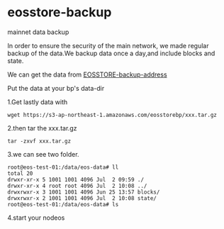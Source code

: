 # eosstore-backup
mainnet data backup

In order to ensure the security of the main network, we made regular backup of the data.We backup data once a day,and include blocks and state.

We can get the data from [EOSSTORE-backup-address](https://s3-ap-northeast-1.amazonaws.com/eosstorebp/index.html)

Put the data at your bp's data-dir

1.Get lastly data with 
```
wget https://s3-ap-northeast-1.amazonaws.com/eosstorebp/xxx.tar.gz
```

2.then tar the xxx.tar.gz

```
tar -zxvf xxx.tar.gz
```

3.we can see two folder.
```
root@eos-test-01:/data/eos-data# ll
total 20
drwxr-xr-x 5 1001 1001 4096 Jul  2 09:59 ./
drwxr-xr-x 4 root root 4096 Jul  2 10:08 ../
drwxrwxr-x 3 1001 1001 4096 Jun 25 13:57 blocks/
drwxrwxr-x 2 1001 1001 4096 Jul  2 10:08 state/
root@eos-test-01:/data/eos-data# ls
```

4.start your nodeos
